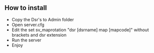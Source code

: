 ## How to install

* Copy the Dsr's to Admin folder
* Open server.cfg
* Edit the set sv_maprotation "dsr [dsrname] map [mapcode]" without brackets and dsr extension
* Run the server
* Enjoy
